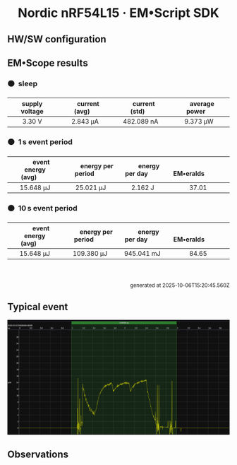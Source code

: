 
<h1 align="center">Nordic nRF54L15 · EM&bull;Script SDK</h1>


## HW/SW configuration

## EM&bull;Scope results

<!-- @emscope-pack:start -->


### 🟠&ensp;sleep

| supply voltage | &emsp;current (avg)&emsp; | &emsp;current (std)&emsp; | &emsp;average power&emsp;
|:---:|:---:|:---:|:---:|
| 3.30 V |   2.843 µA | 482.089 nA |   9.373 µW |

### 🟠&ensp;1&thinsp;s event period

| &emsp;&emsp;event energy (avg)&emsp;&emsp; | &emsp;&emsp;energy per period&emsp;&emsp; | &emsp;&emsp;energy per day&emsp;&emsp; | &emsp;&emsp;&emsp;**EM&bull;eralds**&emsp;&emsp;&emsp;
|:---:|:---:|:---:|:---:|
|  15.648 µJ |  25.021 µJ |   2.162 J | 37.01 |

### 🟠&ensp;10&thinsp;s event period

| &emsp;&emsp;event energy (avg)&emsp;&emsp; | &emsp;&emsp;energy per period&emsp;&emsp; | &emsp;&emsp;energy per day&emsp;&emsp; | &emsp;&emsp;&emsp;**EM&bull;eralds**&emsp;&emsp;&emsp;
|:---:|:---:|:---:|:---:|
|  15.648 µJ | 109.380 µJ | 945.041 mJ | 84.65 |

<br>
<p align="right"><sub>generated at 2025-10-06T15:20:45.560Z</sub></p>
    

<!-- @emscope-pack:end -->

## Typical event

<p align="center">
    <img src="event-I.png" alt="Event" width="900">
</p>

## Observations


